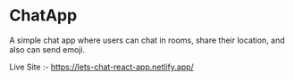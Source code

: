 # ChatApp
 A simple chat app where users can chat in rooms, share their location, and also can send emoji. 

Live Site :- https://lets-chat-react-app.netlify.app/
